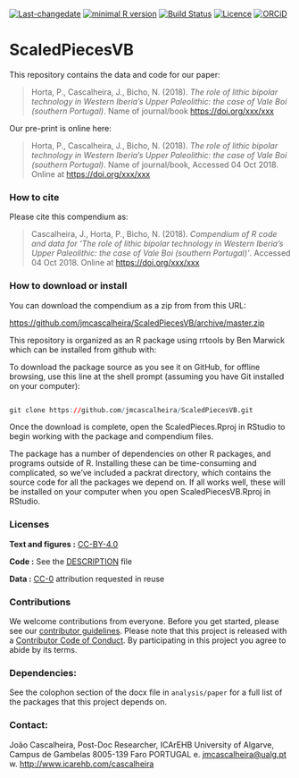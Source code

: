 
<!-- README.md is generated from README.Rmd. Please edit that file -->

[![Last-changedate](https://img.shields.io/badge/last%20change-2018--10--04-brightgreen.svg)](https://github.com/jmcascalheira/ScaledPiecesVB/commits/master)
[![minimal R
version](https://img.shields.io/badge/R%3E%3D-3.2.4-brightgreen.svg)](https://cran.r-project.org/)
[![Build
Status](https://travis-ci.org/jmcascalheira/ScaledPiecesVB.svg?branch=master)](https://travis-ci.org/jmcascalheira/ScaledPiecesVB)
[![Licence](https://img.shields.io/github/license/mashape/apistatus.svg)](http://choosealicense.com/licenses/mit/)
[![ORCiD](https://img.shields.io/badge/ORCiD-/0000--0003--0321--8892-green.svg)](http://orcid.org/0000-0003-0321-8892)

# ScaledPiecesVB

This repository contains the data and code for our paper:

> Horta, P., Cascalheira, J., Bicho, N. (2018). *The role of lithic
> bipolar technology in Western Iberia’s Upper Paleolithic: the case of
> Vale Boi (southern Portugal)*. Name of journal/book
> <https://doi.org/xxx/xxx>

Our pre-print is online here:

> Horta, P., Cascalheira, J., Bicho, N. (2018). *The role of lithic
> bipolar technology in Western Iberia’s Upper Paleolithic: the case of
> Vale Boi (southern Portugal)*. Name of journal/book, Accessed 04 Oct
> 2018. Online at <https://doi.org/xxx/xxx>

### How to cite

Please cite this compendium as:

> Cascalheira, J., Horta, P., Bicho, N. (2018). *Compendium of R code
> and data for ‘The role of lithic bipolar technology in Western
> Iberia’s Upper Paleolithic: the case of Vale Boi (southern
> Portugal)’*. Accessed 04 Oct 2018. Online at
> <https://doi.org/xxx/xxx>

### How to download or install

You can download the compendium as a zip from from this URL:

<https://github.com/jmcascalheira/ScaledPiecesVB/archive/master.zip>

This repository is organized as an R package using rrtools by Ben
Marwick which can be installed from github with:

To download the package source as you see it on GitHub, for offline
browsing, use this line at the shell prompt (assuming you have Git
installed on your computer):

``` r

git clone https://github.com/jmcascalheira/ScaledPiecesVB.git
```

Once the download is complete, open the ScaledPieces.Rproj in RStudio to
begin working with the package and compendium files.

The package has a number of dependencies on other R packages, and
programs outside of R. Installing these can be time-consuming and
complicated, so we’ve included a packrat directory, which contains the
source code for all the packages we depend on. If all works well, these
will be installed on your computer when you open ScaledPiecesVB.Rproj in
RStudio.

### Licenses

**Text and figures :**
[CC-BY-4.0](http://creativecommons.org/licenses/by/4.0/)

**Code :** See the [DESCRIPTION](DESCRIPTION) file

**Data :** [CC-0](http://creativecommons.org/publicdomain/zero/1.0/)
attribution requested in reuse

### Contributions

We welcome contributions from everyone. Before you get started, please
see our [contributor guidelines](CONTRIBUTING.md). Please note that this
project is released with a [Contributor Code of Conduct](CONDUCT.md). By
participating in this project you agree to abide by its terms.

### Dependencies:

See the colophon section of the docx file in `analysis/paper` for a full
list of the packages that this project depends on.

### Contact:

João Cascalheira, Post-Doc Researcher, ICArEHB University of Algarve,
Campus de Gambelas 8005-139 Faro PORTUGAL e. <jmcascalheira@ualg.pt> w.
<http://www.icarehb.com/cascalheira>
